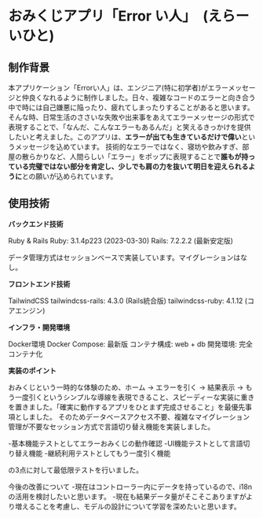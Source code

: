 # おみくじアプリ「Error い人」　(えらーいひと)

## 制作背景
本アプリケーション「Errorい人」は、エンジニア(特に初学者)がエラーメッセージと仲良くなれるように制作しました。日々、複雑なコードのエラーと向き合う中で時には自己嫌悪に陥ったり、疲れてしまったりすることがあると思います。そんな時、日常生活のささいな失敗や出来事をあえてエラーメッセージの形式で表現することで、「なんだ、こんなエラーもあるんだ」と笑えるきっかけを提供したいと考えました。
​このアプリは、**エラーが出ても生きているだけで偉い**というメッセージを込めています。
技術的なエラーではなく、寝坊や飲みすぎ、部屋の散らかりなど、人間らしい「エラー」をポップに表現することで**誰もが持っている完璧ではない部分を肯定し、少しでも肩の力を抜いて明日を迎えられるように**との願いが込められています。


## 使用技術

**バックエンド技術**

Ruby & Rails
Ruby: 3.1.4p223 (2023-03-30)
Rails: 7.2.2.2 (最新安定版)

データ管理方式はセッションベースで実装しています。マイグレーションはなし。

**フロントエンド技術**

TailwindCSS
tailwindcss-rails: 4.3.0 (Rails統合版)
tailwindcss-ruby: 4.1.12 (コアエンジン)

**インフラ・開発環境**

Docker環境
Docker Compose: 最新版
コンテナ構成: web + db
開発環境: 完全コンテナ化


**実装のポイント**

おみくじという一時的な体験のため、ホーム → エラーを引く → 結果表示 → もう一度引くというシンプルな導線を表現できること、スピーディーな実装に重きを置きました。「確実に動作するアプリをひとまず完成させること」を最優先事項としました。
そのためデータベースアクセス不要、複雑なマイグレーション管理が不要なセッション方式で言語切り替え機能を実装しました。

-基本機能テストとしてエラーおみくじの動作確認
-UI機能テストとして言語切り替え機能
-継続利用テストとしてもう一度引く機能

の3点に対して最低限テストを行いました。



今後の改善について
-現在はコントローラー内にデータを持っているので、i18nの活用を検討したいと思います。
-現在も結果データ量がそこそこありますがより増えることを考慮し、モデルの設計について学習を深めたいと思います。





